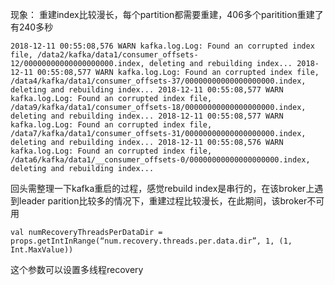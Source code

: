 现象：
重建index比较漫长，每个partition都需要重建，406多个paritition重建了有240多秒

```shell
2018-12-11 00:55:08,576 WARN kafka.log.Log: Found an corrupted index file, /data2/kafka/data1/consumer_offsets-12/00000000000000000000.index, deleting and rebuilding index... 2018-12-11 00:55:08,577 WARN kafka.log.Log: Found an corrupted index file, /data4/kafka/data1/consumer_offsets-37/00000000000000000000.index, deleting and rebuilding index... 2018-12-11 00:55:08,577 WARN kafka.log.Log: Found an corrupted index file, /data9/kafka/data1/consumer_offsets-18/00000000000000000000.index, deleting and rebuilding index... 2018-12-11 00:55:08,577 WARN kafka.log.Log: Found an corrupted index file, /data7/kafka/data1/consumer_offsets-31/00000000000000000000.index, deleting and rebuilding index... 2018-12-11 00:55:08,576 WARN kafka.log.Log: Found an corrupted index file, /data6/kafka/data1/__consumer_offsets-0/00000000000000000000.index, deleting and rebuilding index...
```

回头需整理一下kafka重启的过程，感觉rebuild index是串行的，在该broker上遇到leader parition比较多的情况下，重建过程比较漫长，在此期间，该broker不可用

```shell
val numRecoveryThreadsPerDataDir = props.getIntInRange(“num.recovery.threads.per.data.dir”, 1, (1, Int.MaxValue))
```

这个参数可以设置多线程recovery